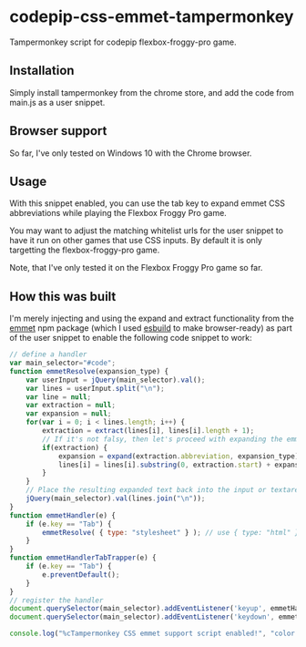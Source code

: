 # codepip-css-emmet-tampermonkey
Tampermonkey script for codepip flexbox-froggy-pro game.

## Installation
Simply install tampermonkey from the chrome store, and add the code from main.js as a user snippet.

## Browser support
So far, I've only tested on Windows 10 with the Chrome browser.

## Usage
With this snippet enabled, you can use the tab key to expand emmet CSS abbreviations while playing the Flexbox Froggy Pro game.

You may want to adjust the matching whitelist urls for the user snippet to have it run on other games that use CSS inputs. By default it is only targetting the flexbox-froggy-pro game.

Note, that I've only tested it on the Flexbox Froggy Pro game so far.

## How this was built
I'm merely injecting and using the expand and extract functionality from the [emmet](https://github.com/emmetio/emmet) npm package (which I used [esbuild](https://www.npmjs.com/package/esbuild) to make browser-ready) as part of the user snippet to enable the following code snippet to work:

```js
// define a handler
var main_selector="#code";
function emmetResolve(expansion_type) {
    var userInput = jQuery(main_selector).val();
    var lines = userInput.split("\n");
    var line = null;
    var extraction = null;
    var expansion = null;
    for(var i = 0; i < lines.length; i++) {
        extraction = extract(lines[i], lines[i].length + 1);
        // If it's not falsy, then let's proceed with expanding the emmet abbreviation.
        if(extraction) {
            expansion = expand(extraction.abbreviation, expansion_type);
            lines[i] = lines[i].substring(0, extraction.start) + expansion + lines[i].substring(extraction.end, lines[i].length);
        }
    }
    // Place the resulting expanded text back into the input or textarea.
    jQuery(main_selector).val(lines.join("\n"));
}
function emmetHandler(e) {
    if (e.key == "Tab") {
        emmetResolve( { type: "stylesheet" } ); // use { type: "html" } for HTML.
    }
}
function emmetHandlerTabTrapper(e) {
    if (e.key == "Tab") {
        e.preventDefault();
    }
}
// register the handler 
document.querySelector(main_selector).addEventListener('keyup', emmetHandler, false);
document.querySelector(main_selector).addEventListener('keydown', emmetHandlerTabTrapper, false);

console.log("%cTampermonkey CSS emmet support script enabled!", "color: #0C0;");
```